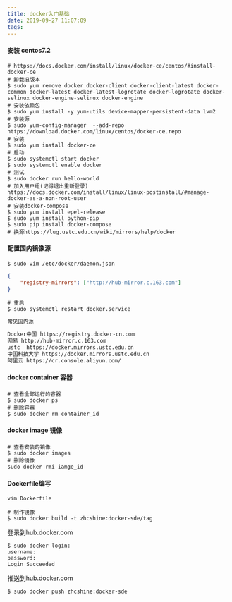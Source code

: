 ```yaml
---
title: docker入门基础
date: 2019-09-27 11:07:09
tags:
---
```


#### 安装 centos7.2
```shell
# https://docs.docker.com/install/linux/docker-ce/centos/#install-docker-ce
# 卸载旧版本
$ sudo yum remove docker docker-client docker-client-latest docker-common docker-latest docker-latest-logrotate docker-logrotate docker-selinux docker-engine-selinux docker-engine
# 安装依赖包
$ sudo yum install -y yum-utils device-mapper-persistent-data lvm2
# 安装源
$ sudo yum-config-manager  --add-repo https://download.docker.com/linux/centos/docker-ce.repo
# 安装
$ sudo yum install docker-ce
# 启动
$ sudo systemctl start docker
$ sudo systemctl enable docker
# 测试
$ sudo docker run hello-world
# 加入用户组(记得退出重新登录) https://docs.docker.com/install/linux/linux-postinstall/#manage-docker-as-a-non-root-user
# 安装docker-compose
$ sudo yum install epel-release
$ sudo yum install python-pip
$ sudo pip install docker-compose
# 换源https://lug.ustc.edu.cn/wiki/mirrors/help/docker
```


#### 配置国内镜像源
```shell
$ sudo vim /etc/docker/daemon.json
```

```json
{
    "registry-mirrors": ["http://hub-mirror.c.163.com"]
}
```

```shell
# 重启
$ sudo systemctl restart docker.service
```

```markdown
常见国内源

Docker中国 https://registry.docker-cn.com
网易 http://hub-mirror.c.163.com
ustc  https://docker.mirrors.ustc.edu.cn
中国科技大学 https://docker.mirrors.ustc.edu.cn
阿里云 https://cr.console.aliyun.com/
```
#### docker container 容器
```shell
# 查看全部运行的容器
$ sudo docker ps
# 删除容器
$ sudo docker rm container_id
```

#### docker image 镜像
```shell
# 查看安装的镜像
$ sudo docker images
# 删除镜像
sudo docker rmi iamge_id
```


#### Dockerfile编写
```shell
vim Dockerfile
```
```shell
# 制作镜像
$ sudo docker build -t zhcshine:docker-sde/tag
```

登录到hub.docker.com
```shell
$ sudo docker login:
username:
password:
Login Succeeded
```

推送到hub.docker.com
```shell
$ sudo docker push zhcshine:docker-sde
```